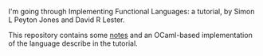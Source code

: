 I'm going through Implementing Functional Languages: a tutorial, by Simon L Peyton Jones and David R Lester.

This repository contains some [notes](notes.md) and an OCaml-based implementation of
the language describe in the tutorial.
